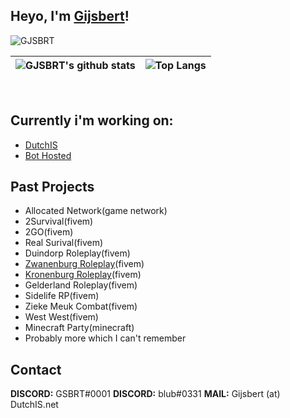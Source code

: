 ## Heyo, I'm <a href="https://GSBRT.xyz" target="_blank">Gijsbert</a>!

<p align="left"> <img src="https://komarev.com/ghpvc/?username=GJSBRT&label=Profile%20views&color=0e75b6&style=flat" alt="GJSBRT"></img> </p>

|![GJSBRT's github stats](https://github-readme-stats.vercel.app/api?username=GJSBRT&count_private=true&show_icons=true&theme=dracula&disable_animations=true&include_all_commits=true)|![Top Langs](https://github-readme-stats.vercel.app/api/top-langs/?username=GJSBRT&theme=dracula&langs_count=10&layout=compact)|
|:-:|:-:|
<br>

## Currently i'm working on:
- <a href="https://dutchis.net" target="_blank">DutchIS</a> 
- <a href="https://bothosted.com" target="_blank">Bot Hosted</a>

## Past Projects
- Allocated Network(game network)
- 2Survival(fivem)
- 2GO(fivem)
- Real Surival(fivem)
- Duindorp Roleplay(fivem)
- [Zwanenburg Roleplay](https://github.com/zwanenburgroleplay)(fivem)
- [Kronenburg Roleplay](https://github.com/Kronenburg-Roleplay)(fivem)
- Gelderland Roleplay(fivem)
- Sidelife RP(fivem)
- Zieke Meuk Combat(fivem)
- West West(fivem)
- Minecraft Party(minecraft)
- Probably more which I can't remember

## Contact
**DISCORD:** GSBRT#0001
**DISCORD:** blub#0331
**MAIL:** Gijsbert (at) DutchIS.net
